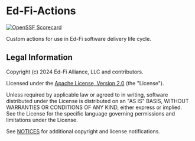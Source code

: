 # Ed-Fi-Actions

[![OpenSSF Scorecard](https://api.securityscorecards.dev/projects/github.com/Ed-Fi-Alliance-OSS/Ed-Fi-Actions/badge)](https://securityscorecards.dev/viewer/?uri=github.com/Ed-Fi-Alliance-OSS/Ed-Fi-Actions)


Custom actions for use in Ed-Fi software delivery life cycle.

## Legal Information

Copyright (c) 2024 Ed-Fi Alliance, LLC and contributors.

Licensed under the [Apache License, Version 2.0](LICENSE) (the "License").

Unless required by applicable law or agreed to in writing, software distributed
under the License is distributed on an "AS IS" BASIS, WITHOUT WARRANTIES OR
CONDITIONS OF ANY KIND, either express or implied. See the License for the
specific language governing permissions and limitations under the License.

See [NOTICES](NOTICES.md) for additional copyright and license notifications.
